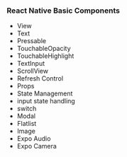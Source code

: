 ### React Native Basic Components

- View
- Text
- Pressable
- TouchableOpacity
- TouchableHighlight
- TextInput
- ScrollView
- Refresh Control
- Props
- State Management
- input state handling
- switch
- Modal
- Flatlist
- Image
- Expo Audio
- Expo Camera
